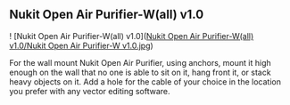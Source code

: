 **Nukit Open Air Purifier-W(all) v1.0**
---
! [Nukit Open Air Purifier-W(all) v1.0]([Nukit Open Air Purifier-W(all) v1.0/Nukit Open Air Purifier-W v1.0.jpg](https://raw.githubusercontent.com/opennukit/Nukit-Open-Air-Purifier/main/Nukit%20Open%20Air%20Purifier-W(all)%20v1.0/Nukit%20Open%20Air%20Purifier-W%20v1.0.jpg))

For the wall mount Nukit Open Air Purifier, using anchors, mount it high enough on the wall that no one is able to sit on it, hang front it, or stack heavy objects on it. Add a hole for the cable of your choice in the location you prefer with any vector editing software.
